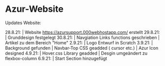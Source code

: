 # Azur-Website

Updates Website:

28.8.21: 
| Website https://azursupport.000webhostapp.com/ erstellt
29.8.21: 
| Grunddesign festgelegt
30.8.21:
| Navgiation Links functions geschrieben
| Artikel zu dem Bereich "Home"
2.9.21:
| Logo Entwurf in Scratch
3.9.21:
| Background gefunden
| Navbar-Top CSS geadded ( cursor etc.)
| Azur Icon designed
4.9.21:
| Hover.css Library geadded
| Desgin umgeändert zu flexbox-column
6.9.21:
| Start Section hinzugefügt


